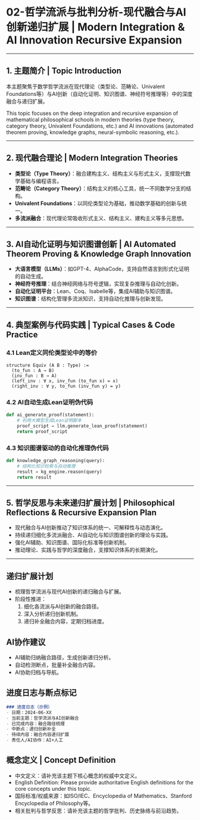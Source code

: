 # 02-哲学流派与批判分析-现代融合与AI创新递归扩展 | Modern Integration & AI Innovation Recursive Expansion

---

## 1. 主题简介 | Topic Introduction

本主题聚焦于数学哲学流派在现代理论（类型论、范畴论、Univalent Foundations等）与AI创新（自动化证明、知识图谱、神经符号推理等）中的深度融合与递归扩展。

This topic focuses on the deep integration and recursive expansion of mathematical philosophical schools in modern theories (type theory, category theory, Univalent Foundations, etc.) and AI innovations (automated theorem proving, knowledge graphs, neural-symbolic reasoning, etc.).

---

## 2. 现代融合理论 | Modern Integration Theories

- **类型论（Type Theory）**：融合建构主义、结构主义与形式主义，支撑现代数学基础与编程语言。
- **范畴论（Category Theory）**：结构主义的核心工具，统一不同数学分支的结构。
- **Univalent Foundations**：以同伦类型论为基础，推动数学基础的创新与统一。
- **多流派融合**：现代理论常吸收形式主义、结构主义、建构主义等多元思想。

---

## 3. AI自动化证明与知识图谱创新 | AI Automated Theorem Proving & Knowledge Graph Innovation

- **大语言模型（LLMs）**：如GPT-4、AlphaCode，支持自然语言到形式化证明的自动生成。
- **神经符号推理**：结合神经网络与符号逻辑，实现复杂推理与自动化创新。
- **自动化证明平台**：Lean、Coq、Isabelle等，集成AI辅助与知识图谱。
- **知识图谱**：结构化管理多流派知识，支持自动化推理与创新发现。

---

## 4. 典型案例与代码实践 | Typical Cases & Code Practice

### 4.1 Lean定义同伦类型论中的等价

```lean
structure Equiv (A B : Type) :=
  (to_fun : A → B)
  (inv_fun : B → A)
  (left_inv : ∀ x, inv_fun (to_fun x) = x)
  (right_inv : ∀ y, to_fun (inv_fun y) = y)
```

### 4.2 AI自动生成Lean证明伪代码

```python
def ai_generate_proof(statement):
    # 利用大模型生成Lean证明脚本
    proof_script = llm.generate_lean_proof(statement)
    return proof_script
```

### 4.3 知识图谱驱动的自动化推理伪代码

```python
def knowledge_graph_reasoning(query):
    # 结构化知识检索与自动推理
    result = kg_engine.reason(query)
    return result
```

---

## 5. 哲学反思与未来递归扩展计划 | Philosophical Reflections & Recursive Expansion Plan

- 现代融合与AI创新推动了知识体系的统一、可解释性与动态演化。
- 持续递归细化多流派融合、AI自动化与知识图谱创新的理论与实践。
- 强化AI辅助、知识图谱、国际化标准等创新机制。
- 推动理论、实践与哲学的深度融合，支撑知识体系的长期演化。

---

## 递归扩展计划

- 梳理哲学流派与现代AI创新的递归融合与扩展。
- 阶段性推进：
  1. 细化各流派与AI创新的融合路径。
  2. 深入分析递归创新机制。
  3. 递归补全融合内容，定期归档进度。

## AI协作建议

- AI辅助归纳融合路径，生成创新递归分析。
- 自动检测断点，批量补全融合内容。
- AI协助归档与导航。

## 进度日志与断点标记

```markdown
### 进度日志（示例）
- 日期：2024-06-XX
- 当前主题：哲学流派与AI创新融合
- 已完成内容：融合路径梳理
- 中断点：递归创新补全
- 待续内容：融合内容递归扩展
- 责任人/AI协作：AI+人工
```
<!-- 中断点：融合/递归创新/内容扩展补全 -->

## 概念定义 | Concept Definition

- 中文定义：请补充该主题下核心概念的权威中文定义。
- English Definition: Please provide authoritative English definitions for the core concepts under this topic.
- 国际标准/权威来源：如ISO/IEC、Encyclopedia of Mathematics、Stanford Encyclopedia of Philosophy等。
- 相关批判与哲学反思：请补充该主题的哲学批判、历史脉络与前沿趋势。
